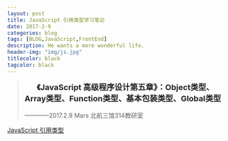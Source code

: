 ```yaml
---
layout: post
title: JavaScript 引用类型学习笔记
date: 2017-2-9
categories: blog
tags: [BLOG,JavaScript,FrontEnd]
description: He wants a more wonderful life.
header-img: "img/js.jpg"
titlecolor: black
tagcolor: black
---
```


<blockquote style="text-indent: 2em;">
	<b style="font-size: large;text-decoration: none; color: #222; font-style: normal;">
	《JavaScript 高级程序设计第五章》：Object类型、Array类型、Function类型、基本包装类型、Global类型
	</b>
<br><br>
	————2017.2.9 Mars 北航三馆314教研室
</blockquote>

<a class="btn btn-primary center-block" style="/*border: 1px black solid;*/text-align: center;background-color: transparent;" href="../../../../../img/svg/JavaScript 引用类型.svg" target="_blank">JavaScript 引用类型</a>